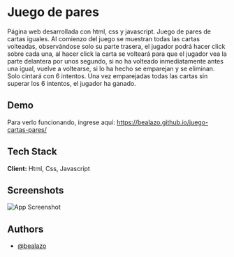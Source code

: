 # Juego de pares

Página web desarrollada con html, css y javascript. Juego de pares de cartas iguales. Al comienzo del juego se muestran todas las cartas volteadas, observándose solo su parte trasera, el jugador podrá hacer click sobre cada una, al hacer click la carta se volteará para que el jugador vea la parte delantera por unos segundo, si no ha volteado inmediatamente antes una igual, vuelve a voltearse, si lo ha hecho se emparejan y se eliminan. Solo cintará con 6 intentos. Una vez emparejadas todas las cartas sin superar los 6 intentos, el jugador ha ganado.


## Demo

 Para verlo funcionando, ingrese aquí: https://bealazo.github.io/juego-cartas-pares/


## Tech Stack

**Client:** Html, Css, Javascript


## Screenshots

![App Screenshot](https://bealazo.github.io/portfolio/images/pic-6.png)


## Authors

- [@bealazo](https://github.com/bealazo)
